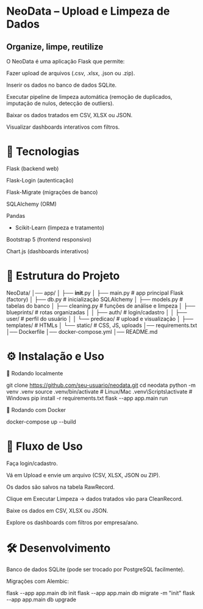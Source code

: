 # NeoData – Upload e Limpeza de Dados

## Organize, limpe, reutilize

O NeoData é uma aplicação Flask que permite:

Fazer upload de arquivos (.csv, .xlsx, .json ou .zip).

Inserir os dados no banco de dados SQLite.

Executar pipeline de limpeza automática (remoção de duplicados, imputação de nulos, detecção de outliers).

Baixar os dados tratados em CSV, XLSX ou JSON.

Visualizar dashboards interativos com filtros.

# 🚀 Tecnologias

Flask
 (backend web)

Flask-Login
 (autenticação)

Flask-Migrate
 (migrações de banco)

SQLAlchemy
 (ORM)

Pandas
 + Scikit-Learn
 (limpeza e tratamento)

Bootstrap 5
 (frontend responsivo)

Chart.js
 (dashboards interativos)

# 📂 Estrutura do Projeto

NeoData/
│── app/
│   ├── __init__.py
│   ├── main.py              # app principal Flask (factory)
│   ├── db.py                # inicialização SQLAlchemy
│   ├── models.py            # tabelas do banco
│   ├── cleaning.py          # funções de análise e limpeza
│   ├── blueprints/          # rotas organizadas
│   │   ├── auth/            # login/cadastro
│   │   ├── user/            # perfil do usuário
│   │   └── predicao/        # upload e visualização
│   ├── templates/           # HTMLs
│   └── static/              # CSS, JS, uploads
│── requirements.txt
│── Dockerfile
│── docker-compose.yml
│── README.md

# ⚙️ Instalação e Uso

🔹 Rodando localmente

git clone https://github.com/seu-usuario/neodata.git
cd neodata
python -m venv .venv
source .venv/bin/activate   # Linux/Mac
.venv\Scripts\activate      # Windows
pip install -r requirements.txt
flask --app app.main run


🔹 Rodando com Docker

docker-compose up --build

# 🔄 Fluxo de Uso

Faça login/cadastro.

Vá em Upload e envie um arquivo (CSV, XLSX, JSON ou ZIP).

Os dados são salvos na tabela RawRecord.

Clique em Executar Limpeza → dados tratados vão para CleanRecord.

Baixe os dados em CSV, XLSX ou JSON.

Explore os dashboards com filtros por empresa/ano.

# 🛠️ Desenvolvimento

Banco de dados SQLite (pode ser trocado por PostgreSQL facilmente).

Migrações com Alembic:

flask --app app.main db init
flask --app app.main db migrate -m "init"
flask --app app.main db upgrade

